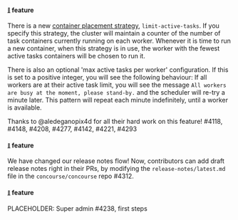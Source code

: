 #### <sub><sup><a name="v550-note-1" href="#v550-note-1">:link:</a></sup></sub> feature

There is a new [container placement strategy](https://concourse-ci.org/container-placement.html), `limit-active-tasks`. If you specify this strategy, the cluster will maintain a counter of the number of task containers currently running on each worker. Whenever it is time to run a new container, when this strategy is in use, the worker with the fewest active tasks containers will be chosen to run it.

There is also an optional 'max active tasks per worker' configuration. If this is set to a positive integer, you will see the following behaviour: If all workers are at their active task limit, you will see the message `All workers are busy at the moment, please stand-by.` and the scheduler will re-try a minute later. This pattern will repeat each minute indefinitely, until a worker is available.

Thanks to @aledeganopix4d for all their hard work on this feature! #4118, #4148, #4208, #4277, #4142, #4221, #4293

#### <sub><sup><a name="v550-note-2" href="#v550-note-2">:link:</a></sup></sub> feature

We have changed our release notes flow! Now, contributors can add draft release notes right in their PRs, by modifying the `release-notes/latest.md` file in the `concourse/concourse` repo #4312.

#### <sub><sup><a name="v550-note-3" href="#v550-note-3">:link:</a></sup></sub> feature

PLACEHOLDER: Super admin #4238, first steps
